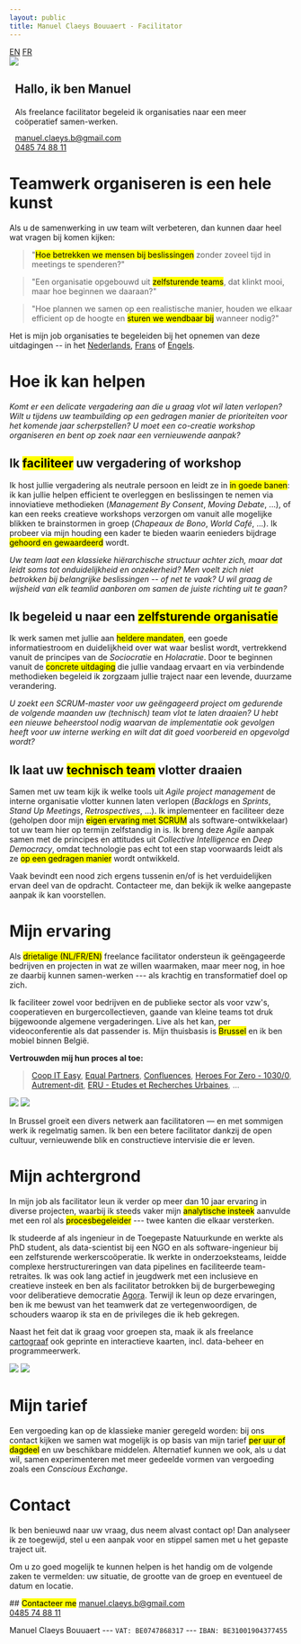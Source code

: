 ```yaml
---
layout: public
title: Manuel Claeys Bouuaert - Facilitator
---
```

<div class="language-box">
    <a href="/facili" class="language">EN</a>
    <a href="/facili_fr" class="language">FR</a>
</div>
<div class="image-box">
    <img src="img/manuel.jpg">
    <div style="margin:auto 10px">
        <h2>Hallo, ik ben Manuel</h2>
        <div style="margin-top: 20px;">
            Als freelance facilitator begeleid ik organisaties naar een meer coöperatief samen-werken.
        </div>
        <div style="margin-top: 12px;">
            <a href="mailto:manuel.claeys.b@gmail.com" class="email">manuel.claeys.b@gmail.com</a><br>
            <a href="tel:+32485748811" class="phone">0485 74 88 11</a>
        </div>
    </div>
</div>

<h1 class="with-margin-top">Teamwerk organiseren is een hele kunst</h1>

Als u de samenwerking in uw team wilt verbeteren, dan kunnen daar heel wat vragen bij komen kijken:

<div class="mainquote" markdown="1">

> "<mark>Hoe betrekken we mensen bij beslissingen</mark> zonder zoveel tijd in meetings te spenderen?"

> "Een organisatie opgebouwd uit <mark>zelfsturende teams</mark>, dat klinkt mooi, maar hoe beginnen we daaraan?"

> "Hoe plannen we samen op een realistische manier, houden we elkaar efficient op de hoogte en <mark>sturen we wendbaar bij</mark> wanneer nodig?"

</div>

Het is mijn job organisaties te begeleiden bij het opnemen van deze uitdagingen -- in het <a href="/facili_nl" class="language">Nederlands</a>, <a href="/facili_fr" class="language">Frans</a> of <a href="/facili" class="language">Engels</a>.

<h1 class="with-margin-top">Hoe ik kan helpen</h1>

<div class="focus" markdown="1">

*Komt er een delicate vergadering aan die u graag vlot wil laten verlopen? Wilt u tijdens uw teambuilding op een gedragen manier de prioriteiten voor het komende jaar scherpstellen? U moet een co-creatie workshop organiseren en bent op zoek naar een vernieuwende aanpak?*

## Ik <mark>faciliteer</mark> uw vergadering of workshop

Ik host jullie vergadering als neutrale persoon en leidt ze in <mark>in goede banen</mark>: ik kan jullie helpen efficient te overleggen en beslissingen te nemen via innoviatieve methodieken (*Management By Consent*, *Moving Debate*, ...), of kan een reeks creatieve workshops verzorgen om vanuit alle mogelijke blikken te brainstormen in groep (*Chapeaux de Bono*, *World Café*, ...). Ik probeer via mijn houding een kader te bieden waarin eenieders bijdrage <mark>gehoord en gewaardeerd</mark> wordt. 

</div>

<div class="focus" markdown="1">

*Uw team laat een klassieke hiërarchische structuur achter zich, maar dat leidt soms tot onduidelijkheid en onzekerheid? Men voelt zich niet betrokken bij belangrijke beslissingen -- of net te vaak? U wil graag de wijsheid van elk teamlid aanboren om samen de juiste richting uit te gaan?*

## Ik begeleid u naar een <mark>zelfsturende organisatie</mark>

Ik werk samen met jullie aan <mark>heldere mandaten</mark>, een goede informatiestroom en duidelijkheid over wat waar beslist wordt, vertrekkend vanuit de principes van de *Sociocratie* en *Holacratie*. Door te beginnen vanuit de <mark>concrete uitdaging</mark> die jullie vandaag ervaart en via verbindende methodieken begeleid ik zorgzaam jullie traject naar een levende, duurzame verandering.

</div>

<div class="focus" markdown="1">

*U zoekt een SCRUM-master voor uw geëngageerd project om gedurende de volgende maanden uw (technisch) team vlot te laten draaien? U hebt een nieuwe beheerstool nodig waarvan de implementatie ook gevolgen heeft voor uw interne werking en wilt dat dit goed voorbereid en opgevolgd wordt?*

## Ik laat uw <mark>technisch team</mark> vlotter draaien

Samen met uw team kijk ik welke tools uit *Agile project management* de interne organisatie vlotter kunnen laten verlopen (*Backlogs* en *Sprints*, *Stand Up Meetings*, *Retrospectives*, ...). Ik implementeer en faciliteer deze (geholpen door mijn <mark>eigen ervaring met SCRUM</mark> als software-ontwikkelaar) tot uw team hier op termijn zelfstandig in is. Ik breng deze *Agile* aanpak samen met de principes en attitudes uit *Collective Intelligence* en *Deep Democracy*, omdat technologie pas echt tot een stap voorwaards leidt als ze <mark>op een gedragen manier</mark> wordt ontwikkeld.

</div>

Vaak bevindt een nood zich ergens tussenin en/of is het verduidelijken ervan deel van de opdracht. Contacteer me, dan bekijk ik welke aangepaste aanpak ik kan voorstellen.

<h1 class="with-margin-top">Mijn ervaring</h1>

Als <mark>drietalige (NL/FR/EN)</mark> freelance facilitator ondersteun ik geëngageerde bedrijven en projecten in wat ze willen waarmaken, maar meer nog, in hoe ze daarbij kunnen samen-werken --- als krachtig en transformatief doel op zich. 

Ik faciliteer zowel voor bedrijven en de publieke sector als voor vzw's, cooperatieven en burgercollectieven, gaande van kleine teams tot druk bijgewoonde algemene vergaderingen. Live als het kan, per videoconferentie als dat passender is. Mijn thuisbasis is <mark>Brussel</mark> en ik ben mobiel binnen België.

**Vertrouwden mij hun proces al toe:**

> [Coop IT Easy](https://coopiteasy.be/), [Equal Partners](https://equal-partners.eu/), [Confluences](https://www.confluences.eu/), [Heroes For Zero - 1030/0](https://heroesforzero.be/), [Autrement-dit](https://www.autrement-dit.be/), [ERU - Etudes et Recherches Urbaines](https://eru-urbanisme.be/), ...

<div class="image-box">
    <img src="img/freelance_2.jpg"/>
    <img src="img/freelance_4.jpg"/>
</div>

In Brussel groeit een divers netwerk aan facilitatoren — en met sommigen werk ik regelmatig samen. Ik ben een betere facilitator dankzij de open cultuur, vernieuwende blik en constructieve intervisie die er leven.

<h1 class="with-margin-top">Mijn achtergrond</h1>

In mijn job als facilitator leun ik verder op meer dan 10 jaar ervaring in diverse projecten, waarbij ik steeds vaker mijn <mark>analytische insteek</mark> aanvulde met een rol als <mark>procesbegeleider</mark> --- twee kanten die elkaar versterken. 

Ik studeerde af als ingenieur in de Toegepaste Natuurkunde en werkte als PhD student, als data-scientist bij een NGO en als software-ingenieur bij een zelfsturende werkerscoöperatie. Ik werkte in onderzoeksteams, leidde complexe herstructureringen van data pipelines en faciliteerde team-retraites. Ik was ook lang actief in jeugdwerk met een inclusieve en creatieve insteek en ben als facilitator betrokken bij de burgerbeweging voor deliberatieve democratie [Agora](https://agora.brussels). Terwijl ik leun op deze ervaringen, ben ik me bewust van het teamwerk dat ze vertegenwoordigen, de schouders waarop ik sta en de privileges die ik heb gekregen.

Naast het feit dat ik graag voor groepen sta, maak ik als freelance <a href="/carto" class="internal">cartograaf</a> ook geprinte en interactieve kaarten, incl. data-beheer en programmeerwerk.

<div class="image-box">
    <img src="img/freelance_1.jpg"/>
    <img src="img/freelance_3.jpg"/>
</div>

<h1 class="with-margin-top">Mijn tarief</h1>

Een vergoeding kan op de klassieke manier geregeld worden: bij ons contact kijken we samen wat mogelijk is op basis van mijn tarief <mark>per uur of dagdeel</mark> en uw beschikbare middelen. Alternatief kunnen we ook, als u dat wil, samen experimenteren met meer gedeelde vormen van vergoeding zoals een *Conscious Exchange*.

<h1 class="with-margin-top">Contact</h1>

Ik ben benieuwd naar uw vraag, dus neem alvast contact op! Dan analyseer ik ze toegewijd, stel u een aanpak voor en stippel samen met u het gepaste traject uit.

Om u zo goed mogelijk te kunnen helpen is het handig om de volgende zaken te vermelden: uw situatie, de grootte van de groep en eventueel de datum en locatie.

<div class="focus" markdown="1">
## <mark>Contacteer me</mark>
<a href="mailto:manuel.claeys.b@gmail.com" class="email">manuel.claeys.b@gmail.com</a><br>
<a href="tel:+32485748811" class="phone">0485 74 88 11</a>
</div>

Manuel Claeys Bouuaert --- `VAT: BE0747868317` --- `IBAN: BE31001904377455`
